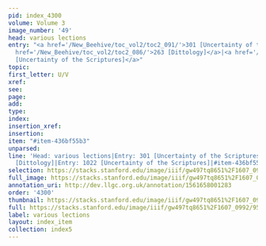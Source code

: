 ```yaml
---
pid: index_4300
volume: Volume 3
image_number: '49'
head: various lections
entry: "<a href='/New_Beehive/toc_vol2/toc2_091/'>301 [Uncertainty of the Scriptures]</a>|<a
  href='/New_Beehive/toc_vol2/toc2_086/'>263 [Dittology]</a>|<a href='/New_Beehive/toc_vol2/toc2_198/'>1022
  [Uncertainty of the Scriptures]</a>"
topic: 
first_letter: U/V
xref: 
see: 
page: 
add: 
type: 
index: 
insertion_xref: 
insertion: 
item: "#item-436bf55b3"
unparsed: 
line: 'Head: various lections|Entry: 301 [Uncertainty of the Scriptures]|Entry: 263
  [Dittology]|Entry: 1022 [Uncertainty of the Scriptures]|#item-436bf55b3'
selection: https://stacks.stanford.edu/image/iiif/gw497tq8651%2F1607_0992/952,1624,704,145/full/0/default.jpg
full_image: https://stacks.stanford.edu/image/iiif/gw497tq8651%2F1607_0992/full/full/0/default.jpg
annotation_uri: http://dev.llgc.org.uk/annotation/1561658001283
order: '4300'
thumbnail: https://stacks.stanford.edu/image/iiif/gw497tq8651%2F1607_0992/952,1624,704,145/150,/0/default.jpg
full: https://stacks.stanford.edu/image/iiif/gw497tq8651%2F1607_0992/952,1624,704,145/full/0/default.jpg
label: various lections
layout: index_item
collection: index5
---
```

